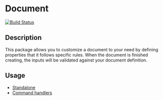 # Document

[![Build Status](https://travis-ci.org/yvoyer/document.svg?branch=master)](https://travis-ci.org/yvoyer/document)

## Description 

This package allows you to customize a document to your need by defining properties that it follows specific rules.
When the document is finished creating, the inputs will be validated against your document definition. 

## Usage

* [Standalone](/docs/domain_example.md)
* [Command handlers](/docs/messaging_example.md)
